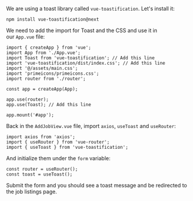 We are using a toast library called `vue-toastification`. Let's install it:

```
npm install vue-toastification@next
```

We need to add the import for Toast and the CSS and use it in our `App.vue` file:

```
import { createApp } from 'vue';
import App from './App.vue';
import Toast from 'vue-toastification'; // Add this line
import 'vue-toastification/dist/index.css'; // Add this line
import '@/assets/main.css';
import 'primeicons/primeicons.css';
import router from './router';

const app = createApp(App);

app.use(router);
app.use(Toast); // Add this line

app.mount('#app');
```

Back in the `AddJobView.vue` file, import `axios`, `useToast` and `useRouter`:

```
import axios from 'axios';
import { useRouter } from 'vue-router';
import { useToast } from 'vue-toastification';
```

And initialize them under the `form` variable:

```
const router = useRouter();
const toast = useToast();
```

Submit the form and you should see a toast message and be redirected to the job listings page.